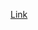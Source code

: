 
[Link](https://machinelearningmastery.com/support-vector-machines-for-image-classification-and-detection-using-opencv/)

